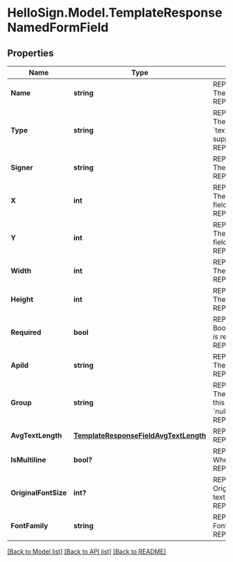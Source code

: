 # HelloSign.Model.TemplateResponseNamedFormField

## Properties

Name | Type | Description | Notes
------------ | ------------- | ------------- | -------------
**Name** | **string** | REPLACE_ME_WITH_DESCRIPTION_BEGIN The name of the Named Form Field. REPLACE_ME_WITH_DESCRIPTION_END | [optional] 
**Type** | **string** | REPLACE_ME_WITH_DESCRIPTION_BEGIN The type of this Named Form Field. Only &#x60;text&#x60; and &#x60;checkbox&#x60; are currently supported. REPLACE_ME_WITH_DESCRIPTION_END | [optional] 
**Signer** | **string** | REPLACE_ME_WITH_DESCRIPTION_BEGIN The signer of the Named Form Field. REPLACE_ME_WITH_DESCRIPTION_END | [optional] 
**X** | **int** | REPLACE_ME_WITH_DESCRIPTION_BEGIN The horizontal offset in pixels for this form field. REPLACE_ME_WITH_DESCRIPTION_END | [optional] 
**Y** | **int** | REPLACE_ME_WITH_DESCRIPTION_BEGIN The vertical offset in pixels for this form field. REPLACE_ME_WITH_DESCRIPTION_END | [optional] 
**Width** | **int** | REPLACE_ME_WITH_DESCRIPTION_BEGIN The width in pixels of this form field. REPLACE_ME_WITH_DESCRIPTION_END | [optional] 
**Height** | **int** | REPLACE_ME_WITH_DESCRIPTION_BEGIN The height in pixels of this form field. REPLACE_ME_WITH_DESCRIPTION_END | [optional] 
**Required** | **bool** | REPLACE_ME_WITH_DESCRIPTION_BEGIN Boolean showing whether or not this field is required. REPLACE_ME_WITH_DESCRIPTION_END | [optional] 
**ApiId** | **string** | REPLACE_ME_WITH_DESCRIPTION_BEGIN The unique ID for this field. REPLACE_ME_WITH_DESCRIPTION_END | [optional] 
**Group** | **string** | REPLACE_ME_WITH_DESCRIPTION_BEGIN The name of the group this field is in. If this field is not a group, this defaults to &#x60;null&#x60;. REPLACE_ME_WITH_DESCRIPTION_END | [optional] 
**AvgTextLength** | [**TemplateResponseFieldAvgTextLength**](TemplateResponseFieldAvgTextLength.md) | REPLACE_ME_WITH_DESCRIPTION_BEGIN  REPLACE_ME_WITH_DESCRIPTION_END | [optional] 
**IsMultiline** | **bool?** | REPLACE_ME_WITH_DESCRIPTION_BEGIN Whether this form field is multiline text. REPLACE_ME_WITH_DESCRIPTION_END | [optional] 
**OriginalFontSize** | **int?** | REPLACE_ME_WITH_DESCRIPTION_BEGIN Original font size used in this form field&#39;s text. REPLACE_ME_WITH_DESCRIPTION_END | [optional] 
**FontFamily** | **string** | REPLACE_ME_WITH_DESCRIPTION_BEGIN Font family used in this form field&#39;s text. REPLACE_ME_WITH_DESCRIPTION_END | [optional] 

[[Back to Model list]](../README.md#documentation-for-models) [[Back to API list]](../README.md#documentation-for-api-endpoints) [[Back to README]](../README.md)

